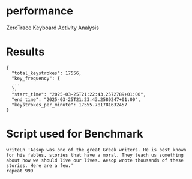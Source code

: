 # performance
ZeroTrace Keyboard Activity Analysis

# Results
```
{
  "total_keystrokes": 17556,
  "key_frequency": {
  ...
  },
  "start_time": "2025-03-25T21:22:43.2572789+01:00",
  "end_time": "2025-03-25T21:23:43.2580247+01:00",
  "keystrokes_per_minute": 17555.781781632457
}
```

# Script used for Benchmark
```
writeLn 'Aesop was one of the great Greek writers. He is best known for his fables, stories that have a moral. They teach us something about how we should live our lives. Aesop wrote thousands of these stories. Here are a few.'
repeat 999
```
